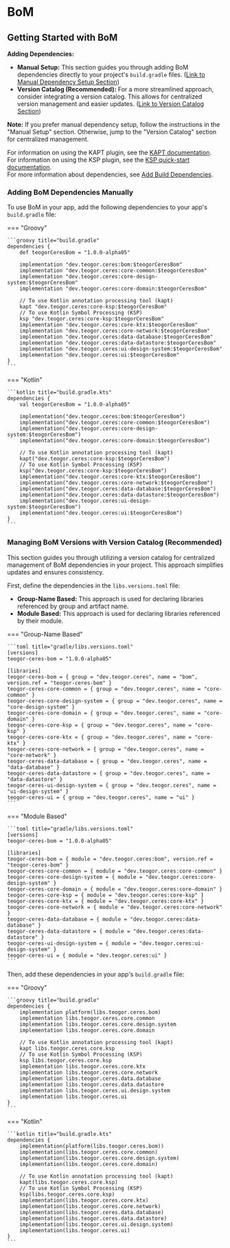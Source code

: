# BoM

[//]: # (REGION-DEPENDENCIES)

## Getting Started with BoM

**Adding Dependencies:**

* **Manual Setup:**  This section guides you through adding BoM dependencies directly to your project's `build.gradle` files. ([Link to Manual Dependency Setup Section](#adding-bom-dependencies-manually))
* **Version Catalog (Recommended):** For a more streamlined approach, consider integrating a version catalog. This allows for centralized version management and easier updates. ([Link to Version Catalog Section](#managing-bom-versions-with-version-catalog-recommended))

**Note:** If you prefer manual dependency setup, follow the instructions in the "Manual Setup" section. Otherwise, jump to the "Version Catalog" section for centralized management.

For information on using the KAPT plugin, see the [KAPT documentation](https://kotlinlang.org/docs/kapt.html).  
For information on using the KSP plugin, see the [KSP quick-start documentation](https://kotlinlang.org/docs/ksp-quickstart.html).  
For more information about dependencies, see [Add Build Dependencies](https://developer.android.com/studio/build/dependencies).  

### Adding BoM Dependencies Manually

To use BoM in your app, add the following dependencies to your app's `build.gradle` file:

=== "Groovy"

    ```groovy title="build.gradle"
    dependencies {
        def teogorCeresBom = "1.0.0-alpha05"
        
        implementation "dev.teogor.ceres:bom:$teogorCeresBom"
        implementation "dev.teogor.ceres:core-common:$teogorCeresBom"
        implementation "dev.teogor.ceres:core-design-system:$teogorCeresBom"
        implementation "dev.teogor.ceres:core-domain:$teogorCeresBom"
        
        // To use Kotlin annotation processing tool (kapt)
        kapt "dev.teogor.ceres:core-ksp:$teogorCeresBom"
        // To use Kotlin Symbol Processing (KSP)
        ksp "dev.teogor.ceres:core-ksp:$teogorCeresBom"
        implementation "dev.teogor.ceres:core-ktx:$teogorCeresBom"
        implementation "dev.teogor.ceres:core-network:$teogorCeresBom"
        implementation "dev.teogor.ceres:data-database:$teogorCeresBom"
        implementation "dev.teogor.ceres:data-datastore:$teogorCeresBom"
        implementation "dev.teogor.ceres:ui-design-system:$teogorCeresBom"
        implementation "dev.teogor.ceres:ui:$teogorCeresBom"
    }
    ```

=== "Kotlin"

    ```kotlin title="build.gradle.kts"
    dependencies {
        val teogorCeresBom = "1.0.0-alpha05"
        
        implementation("dev.teogor.ceres:bom:$teogorCeresBom")
        implementation("dev.teogor.ceres:core-common:$teogorCeresBom")
        implementation("dev.teogor.ceres:core-design-system:$teogorCeresBom")
        implementation("dev.teogor.ceres:core-domain:$teogorCeresBom")
        
        // To use Kotlin annotation processing tool (kapt)
        kapt("dev.teogor.ceres:core-ksp:$teogorCeresBom")
        // To use Kotlin Symbol Processing (KSP)
        ksp("dev.teogor.ceres:core-ksp:$teogorCeresBom")
        implementation("dev.teogor.ceres:core-ktx:$teogorCeresBom")
        implementation("dev.teogor.ceres:core-network:$teogorCeresBom")
        implementation("dev.teogor.ceres:data-database:$teogorCeresBom")
        implementation("dev.teogor.ceres:data-datastore:$teogorCeresBom")
        implementation("dev.teogor.ceres:ui-design-system:$teogorCeresBom")
        implementation("dev.teogor.ceres:ui:$teogorCeresBom")
    }
    ```

### Managing BoM Versions with Version Catalog (Recommended)

This section guides you through utilizing a version catalog for centralized management of BoM dependencies in your project. This approach simplifies updates and ensures consistency.

First, define the dependencies in the `libs.versions.toml` file:

- **Group-Name Based:** This approach is used for declaring libraries referenced by group and artifact name.
- **Module Based:** This approach is used for declaring libraries referenced by their module.

=== "Group-Name Based"

    ```toml title="gradle/libs.versions.toml"
    [versions]
    teogor-ceres-bom = "1.0.0-alpha05"
    
    [libraries]
    teogor-ceres-bom = { group = "dev.teogor.ceres", name = "bom", version.ref = "teogor-ceres-bom" }
    teogor-ceres-core-common = { group = "dev.teogor.ceres", name = "core-common" }
    teogor-ceres-core-design-system = { group = "dev.teogor.ceres", name = "core-design-system" }
    teogor-ceres-core-domain = { group = "dev.teogor.ceres", name = "core-domain" }
    teogor-ceres-core-ksp = { group = "dev.teogor.ceres", name = "core-ksp" }
    teogor-ceres-core-ktx = { group = "dev.teogor.ceres", name = "core-ktx" }
    teogor-ceres-core-network = { group = "dev.teogor.ceres", name = "core-network" }
    teogor-ceres-data-database = { group = "dev.teogor.ceres", name = "data-database" }
    teogor-ceres-data-datastore = { group = "dev.teogor.ceres", name = "data-datastore" }
    teogor-ceres-ui-design-system = { group = "dev.teogor.ceres", name = "ui-design-system" }
    teogor-ceres-ui = { group = "dev.teogor.ceres", name = "ui" }
    ```

=== "Module Based"

    ```toml title="gradle/libs.versions.toml"
    [versions]
    teogor-ceres-bom = "1.0.0-alpha05"
    
    [libraries]
    teogor-ceres-bom = { module = "dev.teogor.ceres:bom", version.ref = "teogor-ceres-bom" }
    teogor-ceres-core-common = { module = "dev.teogor.ceres:core-common" }
    teogor-ceres-core-design-system = { module = "dev.teogor.ceres:core-design-system" }
    teogor-ceres-core-domain = { module = "dev.teogor.ceres:core-domain" }
    teogor-ceres-core-ksp = { module = "dev.teogor.ceres:core-ksp" }
    teogor-ceres-core-ktx = { module = "dev.teogor.ceres:core-ktx" }
    teogor-ceres-core-network = { module = "dev.teogor.ceres:core-network" }
    teogor-ceres-data-database = { module = "dev.teogor.ceres:data-database" }
    teogor-ceres-data-datastore = { module = "dev.teogor.ceres:data-datastore" }
    teogor-ceres-ui-design-system = { module = "dev.teogor.ceres:ui-design-system" }
    teogor-ceres-ui = { module = "dev.teogor.ceres:ui" }
    ```

Then, add these dependencies in your app's `build.gradle` file:

=== "Groovy"

    ```groovy title="build.gradle"
    dependencies {
        implementation platform(libs.teogor.ceres.bom)
        implementation libs.teogor.ceres.core.common
        implementation libs.teogor.ceres.core.design.system
        implementation libs.teogor.ceres.core.domain
        
        // To use Kotlin annotation processing tool (kapt)
        kapt libs.teogor.ceres.core.ksp
        // To use Kotlin Symbol Processing (KSP)
        ksp libs.teogor.ceres.core.ksp
        implementation libs.teogor.ceres.core.ktx
        implementation libs.teogor.ceres.core.network
        implementation libs.teogor.ceres.data.database
        implementation libs.teogor.ceres.data.datastore
        implementation libs.teogor.ceres.ui.design.system
        implementation libs.teogor.ceres.ui
    }
    ```

=== "Kotlin"

    ```kotlin title="build.gradle.kts"
    dependencies {
        implementation(platform(libs.teogor.ceres.bom))
        implementation(libs.teogor.ceres.core.common)
        implementation(libs.teogor.ceres.core.design.system)
        implementation(libs.teogor.ceres.core.domain)
        
        // To use Kotlin annotation processing tool (kapt)
        kapt(libs.teogor.ceres.core.ksp)
        // To use Kotlin Symbol Processing (KSP)
        ksp(libs.teogor.ceres.core.ksp)
        implementation(libs.teogor.ceres.core.ktx)
        implementation(libs.teogor.ceres.core.network)
        implementation(libs.teogor.ceres.data.database)
        implementation(libs.teogor.ceres.data.datastore)
        implementation(libs.teogor.ceres.ui.design.system)
        implementation(libs.teogor.ceres.ui)
    }
    ```

[//]: # (REGION-DEPENDENCIES)

